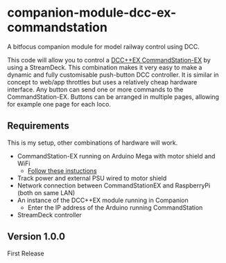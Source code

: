 # companion-module-dcc-ex-commandstation

A bitfocus companion module for model railway control using DCC.

This code will allow you to control a [DCC++EX CommandStation-EX](https://dcc-ex.com/index.html) by using a StreamDeck. This combination makes it very easy to make a dynamic and fully customisable push-button DCC controller. It is similar in concept to web/app throttles but uses a relatively cheap hardware interface. Any button can send one or more commands to the CommandStation-EX. Buttons can be arranged in multiple pages, allowing for example one page for each loco.

## Requirements
This is my setup, other combinations of hardware will work.

* CommandStation-EX running on Arduino Mega with motor shield and WiFi
  * [Follow these instuctions](https://dcc-ex.com/get-started/index.html)
* Track power and external PSU wired to motor shield
* Network connection between CommandStationEX and RaspberryPi (both on same LAN)
* An instance of the DCC++EX module running in Companion
  * Enter the IP address of the Arduino running CommandStation
* StreamDeck controller

## Version 1.0.0
First Release